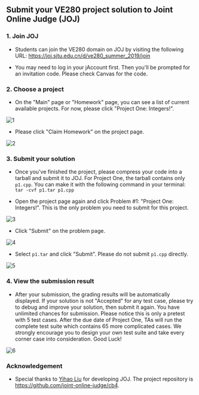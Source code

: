 ## Submit your VE280 project solution to Joint Online Judge (JOJ)

### 1. Join JOJ

- Students can join the VE280 domain on JOJ by visiting the following URL: 
<https://joj.sjtu.edu.cn/d/ve280_summer_2019/join>

- You may need to log in your jAccount first. Then you'll be prompted for an invitation code. Please check Canvas for the code.

### 2. Choose a project

- On the "Main" page or "Homework" page, you can see a list of current available projects. For now, please click "Project One: Integers!".

![1](https://raw.githubusercontent.com/ve280/tutorials/master/images/865874c959c235a2e4cf5ba00eb53832b823d656c353c8621da712ab8b3bc940.png)

- Please click "Claim Homework" on the project page.

![2](https://raw.githubusercontent.com/ve280/tutorials/master/images/a50761dd344979ce448443c6e7d9a7397bec1671ac8bf9ea9d154242e50e8538.png)



### 3. Submit your solution

- Once you've finished the project, please compress your code into a tarball and submit it to JOJ. For Project One, the tarball contains only `p1.cpp`. You can make it with the following command in your terminal: `tar -cvf p1.tar p1.cpp`

- Open the project page again and click Problem #1: "Project One: Integers!". This is the only problem you need to submit for this project.

![3](https://raw.githubusercontent.com/ve280/tutorials/master/images/e244e1eed9b846cb6cab7a32c43455918493ff3a0636e9fe8e6da217760e9f60.png)

- Click "Submit" on the problem page.

![4](https://raw.githubusercontent.com/ve280/tutorials/master/images/3ac17ca4de6093bec3be9a5bed4f6421ce162f6bdbb368240384a6fa938d5207.png)

- Select `p1.tar` and click "Submit". Please do not submit `p1.cpp` directly.

![5](https://raw.githubusercontent.com/ve280/tutorials/master/images/4ecda5b8e9775f276f288d6726dcf07835304c6db791235190d48ffef6cbf136.png)

### 4. View the submission result

- After your submission, the grading results will be automatically displayed. If your solution is not "Accepted" for any test case, please try to debug and improve your solution, then submit it again. You have unlimited chances for submission. Please notice this is only a pretest with 5 test cases. After the due date of Project One, TAs will run the complete test suite which contains 65 more complicated cases. We strongly encourage you to design your own test suite and take every corner case into consideration. Good Luck!

![6](https://raw.githubusercontent.com/ve280/tutorials/master/images/cfa33285b2caa685eb5dcb23b149dad062905bcdcda2623c9e6aa8494c9095a0.png)

### Acknowledgement

- Special thanks to [Yihao Liu](https://github.com/tc-imba) for developing JOJ. The project repository is <https://github.com/joint-online-judge/cb4>.